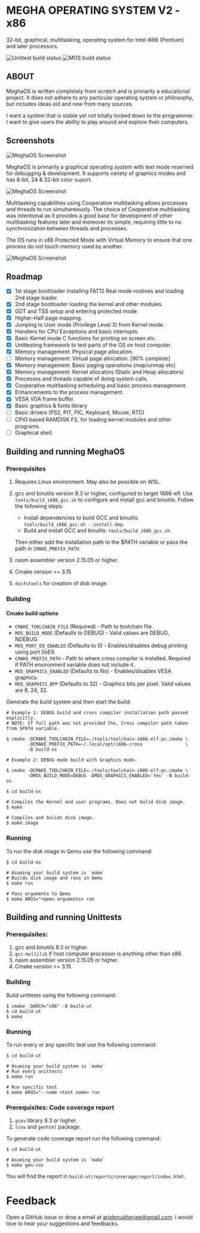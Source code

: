 # MEGHA OPERATING SYSTEM V2 - x86

32-bit, graphical, multitasking, operating system for Intel i686 (Pentium) and later processors.

![Unittest build status](https://github.com/coderarjob/meghaos-x86/actions/workflows/utbuild.yaml/badge.svg)  ![MOS build status](https://github.com/coderarjob/meghaos-x86/actions/workflows/osbuild.yaml/badge.svg)

## ABOUT

MeghaOS is written completely from scratch and is primarily a educational project. It does not
adhere to any particular operating system or philosophy, but includes ideas old and new from many
sources.

I want a system that is stable yet not totally locked down to the programmer. I want to give users
the ability to play around and explore their computers.

## Screenshots

![MeghaOS Screenshot](/docs/images/meghaos_vesafb.png)

MeghaOS is primarily a graphical operating system with text mode reserved for debugging &
development. It supports variety of graphics modes and has 8-bit, 24 & 32-bit color suport.

![MeghaOS Screenshot](/docs/images/meghaos_gui0.gif)

Multitasking capabilities using Cooperative multitasking allows processes and threads to run
simultaneously. The choice of Cooperative multitasking was intentional as it provides a good base
for development of other multitasking features later and moreover its simple, requiring little to no
synchronization between threads and processes.

The OS runs in x86 Protected Mode with Virtual Memory to ensure that one process do not touch memory
used by another.

![MeghaOS Screenshot](/docs/images/meghaos_panic.png)

## Roadmap

- [X] 1st stage bootloader installing FAT12 Real mode routines and loading 2nd stage loader.
- [X] 2nd stage bootloader loading the kernel and other modules.
- [X] GDT and TSS setup and entering protected mode.
- [X] Higher-Half page mapping.
- [X] Jumping to User mode (Privilege Level 3) from Kernel mode.
- [X] Handlers for CPU Exceptions and basic interrupts.
- [X] Basic Kernel mode C functions for printing on screen etc.
- [X] Unittesting framework to test parts of the OS on host computer.
- [X] Memory management: Physical page allocation.
- [ ] Memory management: Virtual page allocation. [*90% complete*]
- [X] Memory management: Basic paging operations (map/unmap etc)
- [X] Memory management: Kernel allocators (Static and Heap allocators)
- [X] Processes and threads capable of doing system calls.
- [X] Cooperative multitasking scheduling and basic process management.
- [X] Enhancements to the process management.
- [X] VESA VGA frame buffer.
- [X] Basic graphics & fonts library
- [ ] Basic drivers (PS2, PIT, PIC, Keyboard, Mouse, RTC)
- [ ] CPIO based RAMDISK FS, for loading kernel modules and other programs.
- [ ] Graphical shell.

## Building and running MeghaOS

### Prerequisites

1. Requires Linux environment. May also be possible on WSL.
2. gcc and binutils version 8.3 or higher, configured to target 1686-elf.
   Use `tools/build_i686_gcc.sh` to configure and install gcc and binutils. Follow the following
   steps:

   * Install dependencies to build GCC and binutils:  `tools/build_i686_gcc.sh --install-dep`.
   * Build and install GCC and binutils: `tools/build_i686_gcc.sh`.

   Then either add the installation path to the $PATH variable or pass the path in
   `CMAKE_PREFIX_PATH`.
3. nasm assembler version 2.15.05 or higher.
4. Cmake version >= 3.15
5. `dosfstools` for creation of disk image.

### Building

#### Cmake build options

* `CMAKE_TOOLCHAIN_FILE` (Required) - Path to toolchain file.
* `MOS_BUILD_MODE` (Defaults to DEBUG) - Valid values are DEBUG, NDEBUG.
* `MOS_PORT_E9_ENABLED` (Defaults to 0) - Enables/disables debug printing using port 0xE9.
* `CMAKE_PREFIX_PATH` - Path to where cross compiler is installed. Required if PATH environment
    variable does not include it.
* `MOS_GRAPHICS_ENABLED` (Defaults to No) - Enables/disables VESA graphics.
* `MOS_GRAPHICS_BPP` (Defaults to 32) - Graphics bits per pixel. Valid values are 8, 24, 32.

Generate the build system and then start the build:
```
# Example 1: DEBUG build and cross compiler installation path passed explicitly.
# NOTE: If full path was not provided the, Cross compiler path taken from $PATH variable.

$ cmake -DCMAKE_TOOLCHAIN_FILE=./tools/toolchain-i686-elf-pc.cmake \
        -DCMAKE_PREFIX_PATH=~/.local/opt/i686-cross                \
        -B build-os

# Example 2: DEBUG mode build with Graphics mode.

$ cmake -DCMAKE_TOOLCHAIN_FILE=./tools/toolchain-i686-elf-pc.cmake \
        -DMOS_BUILD_MODE=DEBUG -DMOS_GRAPHICS_ENABLED='Yes' -B build-os
```

```
$ cd build-os

# Compiles the Kernel and user programs. Does not bulid disk image.
$ make

# Compiles and bulids disk image.
$ make image
```

### Running

To run the disk image in Qemu use the following command:

```
$ cd build-os

# Asuming your build system is `make`
# Builds disk image and runs in Qemu
$ make run

# Pass arguments to Qemu
$ make ARGS="<qemu arguments> run
```
## Building and running Unittests

### Prerequisites:

1. gcc and binutils 8.3 or higher.
2. `gcc-multilib` if host computer processor is anything other than x86.
3. nasm assembler version 2.15.05 or higher.
4. Cmake version >= 3.15

### Building

Build unittests using the following command:
```
$ cmake -DARCH="x86" -B build-ut
$ cd build-ut
$ make
```
### Running

To run every or any specific test use the following command:
```
$ cd build-ut

# Asuming your build system is `make`
# Run every unittests
$ make run

# Run specific test
$ make ARGS="--name <test name> run

```
### Prerequisites: Code coverage report

1. `gcov` library 8.3 or higher.
2. `lcov` and `genhtml` package.

To generate code coverage report run the following command:
```
$ cd build-ut

# Asuming your build system is `make`
$ make gen-cov
```

You will find the report in `build-ut/reports/coverage/report/index.html`.

# Feedback

Open a GitHub issue or drop a email at arjobmukherjee@gmail.com. I would love to hear your
suggestions and feedbacks.
